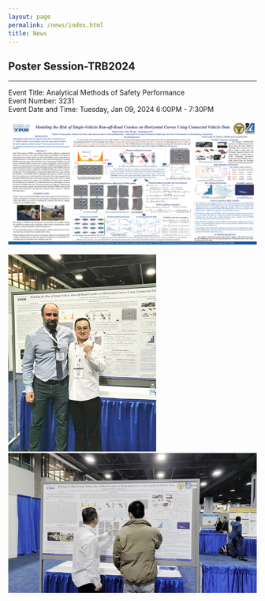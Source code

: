 ```yaml
---
layout: page
permalink: /news/index.html
title: News
---
```


## Poster Session-TRB2024
---
Event Title: Analytical Methods of Safety Performance <br>
Event Number: 3231 <br>
Event Date and Time: Tuesday, Jan 09, 2024 6:00PM - 7:30PM <br>

<div>
<img src="/images/TRB2024-poster.png">
</div><br>

<div class="two">
  <img src="/images/trb2024-1.jpg" alt="Image 1">
  <img src="/images/trb2024-2.jpg" alt="Image 2">
</div>


